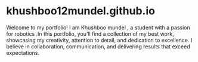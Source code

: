# khushboo12mundel.github.io
 Welcome to my portfolio! I am Khushboo mundel , a student with a passion for robotics .In this portfolio, you'll find a collection of my best work, showcasing my creativity, attention to detail, and dedication to excellence. I believe in collaboration, communication, and delivering results that exceed expectations.
